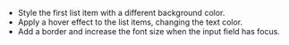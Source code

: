 * Style the first list item with a different background color.
* Apply a hover effect to the list items, changing the text color.
* Add a border and increase the font size when the input field has focus.
